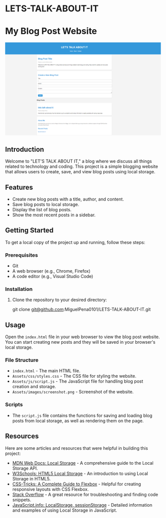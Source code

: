 # LETS-TALK-ABOUT-IT
# My Blog Post Website

![Screenshot of the Blog Post Website](/assets/media/LETSTALKABOUTIT.png)


## Introduction
Welcome to "LET'S TALK ABOUT IT," a blog where we discuss all things related to technology and coding. This project is a simple blogging website that allows users to create, save, and view blog posts using local storage.

## Features
- Create new blog posts with a title, author, and content.
- Save blog posts to local storage.
- Display the list of blog posts.
- Show the most recent posts in a sidebar.

## Getting Started
To get a local copy of the project up and running, follow these steps:

### Prerequisites
- Git
- A web browser (e.g., Chrome, Firefox)
- A code editor (e.g., Visual Studio Code)

### Installation
1. Clone the repository to your desired directory:
    
    git clone git@github.com:MiguelPena0101/LETS-TALK-ABOUT-IT.git
 


## Usage
Open the `index.html` file in your web browser to view the blog post website. You can start creating new posts and they will be saved in your browser's local storage.

### File Structure
- `index.html` - The main HTML file.
- `Assets/css/styles.css` - The CSS file for styling the website.
- `Assets/js/script.js` - The JavaScript file for handling blog post creation and storage.
- `Assets/images/screenshot.png` - Screenshot of the website.

### Scripts
- The `script.js` file contains the functions for saving and loading blog posts from local storage, as well as rendering them on the page.

## Resources
Here are some articles and resources that were helpful in building this project:

- [MDN Web Docs: Local Storage](https://developer.mozilla.org/en-US/docs/Web/API/Window/localStorage) - A comprehensive guide to the Local Storage API.
- [W3Schools: HTML5 Local Storage](https://www.w3schools.com/html/html5_webstorage.asp) - An introduction to using Local Storage in HTML5.
- [CSS-Tricks: A Complete Guide to Flexbox](https://css-tricks.com/snippets/css/a-guide-to-flexbox/) - Helpful for creating responsive layouts with CSS Flexbox.
- [Stack Overflow](https://stackoverflow.com/) - A great resource for troubleshooting and finding code snippets.
- [JavaScript.info: LocalStorage, sessionStorage](https://javascript.info/localstorage) - Detailed information and examples of using Local Storage in JavaScript.
